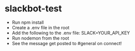 # slackbot-test

* Run npm install
* Create a .env file in the root
* Add the following to the .env file: SLACK=YOUR_API_KEY
* Run nodemon from the root
* See the message get posted to #general on connect!